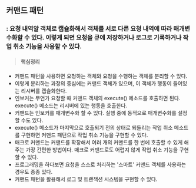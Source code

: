 ## 커맨드 패턴   
### : 요청 내역알 객체로 캡슐화해서 객체를 서로 다른 요청 내역에 따라 매개변수화할 수 있다. 이렇게 되면 요청을 큐에 저장하거나 로그로 기록하거나 작업 취소 기능을 사용할 수 있다.
   
   
> #### 핵심정리
- 커맨드 패턴을 사용하면 요청하는 객체와 요청을 수행하는 객체를 분리할 수 있다.
- 이렇게 분리하는 과정의 중심에는 커맨드 객체가 있으며, 이 객체가 행동이 들어있는 리시버를 캡슐화한다. 
- 인보커는 무언가 요청할 때 커맨드 객체의 execute() 메소드를 호출하면 된다. execute() 메소드는 리시버에 있는 행동을 호출한다. 
- 커맨드는 인보커를 매개변수화 할 수 있다. 실행 중에 동적으로 매개변수화를 설정할 수도 있다. 
- execute() 메소드가 마지막으로 호출되기 전의 상태로 되돌리는 작업 취소 메소드를 구현하면 커맨드 패턴으로 작업 취소 기능을 구현할 수 있다. 
- 매크로 커맨드는 커맨드를 확장해서 여러 개의 커맨드를 한 번에 호출할 수 있게 해주는 가장 간편한 방법이다. 매크로 커맨드로도 어렵지 않게 작업 취소 기능을 구현할 수 있다. 
- 프로그래밍을 하다보면 요청을 스스로 처리하는 '스마트' 커맨드 객체를 사용하는 경우도 종종 있다. 
- 커맨드 패턴을 활용해서 로그 및 트랜잭션 시스템을 구현할 수 있다.